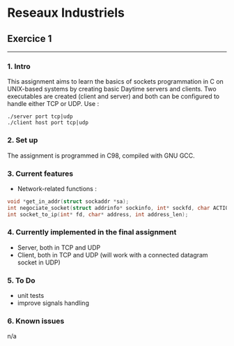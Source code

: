 # Reseaux Industriels
## Exercice 1
---
### 1. Intro
This assignment aims to learn the basics of sockets programmation in C on UNIX-based systems by creating basic Daytime servers and clients.
Two executables are created (client and server) and both can be configured to handle either TCP or UDP.
Use :
```shell
./server port tcp|udp
./client host port tcp|udp
```

### 2. Set up
The assignment is programmed in C98, compiled with GNU GCC.

### 3. Current features
* Network-related functions :
```C
void *get_in_addr(struct sockaddr *sa);
int negociate_socket(struct addrinfo* sockinfo, int* sockfd, char ACTION);
int socket_to_ip(int* fd, char* address, int address_len);
```

### 4. Currently implemented in the final assignment
* Server, both in TCP and UDP
* Client, both in TCP and UDP (will work with a connected datagram socket in UDP)

### 5. To Do
* unit tests
* improve signals handling

### 6. Known issues
n/a
